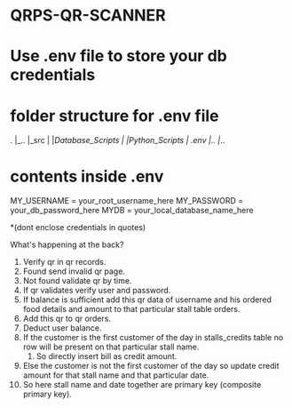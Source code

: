 # QRPS-QR-SCANNER

# Use .env file to store your db credentials
# folder structure for .env file

.
|_..
|_src
| |_Database_Scripts
| |_Python_Scripts
| .env
|_..
|_..
  
# contents inside .env

MY_USERNAME = your_root_username_here
MY_PASSWORD = your_db_password_here
MYDB = your_local_database_name_here

*(dont enclose credentials in quotes)

What's happening at the back?

1. Verify qr in qr records.
2. Found send invalid qr page.
3. Not found validate qr by time.
4. If qr validates verify user and password.
5. If balance is sufficient add this qr data of username and his ordered food details and amount to that particular stall table orders.
6. Add this qr to qr orders.
7. Deduct user balance.
8. If the customer is the first customer of the day in stalls_credits table no row will be present on that particular stall name.
    1. So directly insert bill as credit amount.
9. Else the customer is not the first customer of the day so update credit amount for that stall name and that particular date.
10. So here stall name and date together are primary key (composite primary key).

